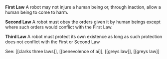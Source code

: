 
**First Law**
A robot may not injure a human being or, through inaction, allow a human being to come to harm.

**Second Law**
A robot must obey the orders given it by human beings except where such orders would conflict with the First Law.

**Third Law**
A robot must protect its own existence as long as such protection does not conflict with the First or Second Law

See: [[clarks three laws]], [[benevolence of ai]], [[greys law]], [[greys law]]